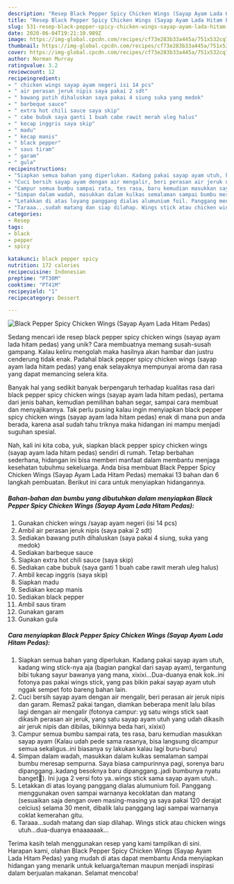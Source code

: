 ```yaml
---
description: "Resep Black Pepper Spicy Chicken Wings (Sayap Ayam Lada Hitam Pedas) yang Lezat Sekali"
title: "Resep Black Pepper Spicy Chicken Wings (Sayap Ayam Lada Hitam Pedas) yang Lezat Sekali"
slug: 531-resep-black-pepper-spicy-chicken-wings-sayap-ayam-lada-hitam-pedas-yang-lezat-sekali
date: 2020-06-04T19:21:10.989Z
image: https://img-global.cpcdn.com/recipes/cf73e283b33a445a/751x532cq70/black-pepper-spicy-chicken-wings-sayap-ayam-lada-hitam-pedas-foto-resep-utama.jpg
thumbnail: https://img-global.cpcdn.com/recipes/cf73e283b33a445a/751x532cq70/black-pepper-spicy-chicken-wings-sayap-ayam-lada-hitam-pedas-foto-resep-utama.jpg
cover: https://img-global.cpcdn.com/recipes/cf73e283b33a445a/751x532cq70/black-pepper-spicy-chicken-wings-sayap-ayam-lada-hitam-pedas-foto-resep-utama.jpg
author: Norman Murray
ratingvalue: 3.2
reviewcount: 12
recipeingredient:
- " chicken wings sayap ayam negeri isi 14 pcs"
- " air perasan jeruk nipis saya pakai 2 sdt"
- " bawang putih dihaluskan saya pakai 4 siung suka yang medok"
- " barbeque sauce"
- " extra hot chili sauce saya skip"
- " cabe bubuk saya ganti 1 buah cabe rawit merah uleg halus"
- " kecap inggris saya skip"
- " madu"
- " kecap manis"
- " black pepper"
- " saus tiram"
- " garam"
- " gula"
recipeinstructions:
- "Siapkan semua bahan yang diperlukan. Kadang pakai sayap ayam utuh, kadang wing stick-nya aja (bagian pangkal dari sayap ayam), tergantung bibi tukang sayur bawanya yang mana, xixixi...Dua-duanya enak kok..ini fotonya pas pakai wings stick, yang pas bikin pakai sayap ayam utuh nggak sempet foto bareng bahan lain."
- "Cuci bersih sayap ayam dengan air mengalir, beri perasan air jeruk nipis dan garam. Remas2 pakai tangan, diamkan beberapa menit lalu bilas lagi dengan air mengalir (fotonya campur: yg satu wings stick saat dikasih perasan air jeruk, yang satu sayap ayam utuh yang udah dikasih air jeruk nipis dan dibilas, bikinnya beda hari, xixixi)"
- "Campur semua bumbu sampai rata, tes rasa, baru kemudian masukkan sayap ayam (Kalau udah pede sama rasanya, bisa langsung dicampur semua sekaligus..ini biasanya sy lakukan kalau lagi buru-buru)"
- "Simpan dalam wadah, masukkan dalam kulkas semalaman sampai bumbu meresap sempurna. Saya biasa campurinnya pagi, sorenya baru dipanggang..kadang besoknya baru dipanggang..jadi bumbunya nyatu banget🤤). Ini juga 2 versi foto ya..wings stick sama sayap ayam utuh.."
- "Letakkan di atas loyang panggang dialas alumunium foil. Panggang menggunakan oven sampai warnanya kecoklatan dan matang (sesuaikan saja dengan oven masing-masing ya saya pakai 120 derajat celcius) selama 30 menit, dibalik lalu panggang lagi sampai warnanya coklat kemerahan gitu."
- "Taraaa...sudah matang dan siap dilahap. Wings stick atau chicken wings utuh...dua-duanya enaaaaaak..."
categories:
- Resep
tags:
- black
- pepper
- spicy

katakunci: black pepper spicy 
nutrition: 172 calories
recipecuisine: Indonesian
preptime: "PT30M"
cooktime: "PT41M"
recipeyield: "1"
recipecategory: Dessert

---
```



![Black Pepper Spicy Chicken Wings (Sayap Ayam Lada Hitam Pedas)](https://img-global.cpcdn.com/recipes/cf73e283b33a445a/751x532cq70/black-pepper-spicy-chicken-wings-sayap-ayam-lada-hitam-pedas-foto-resep-utama.jpg)

Sedang mencari ide resep black pepper spicy chicken wings (sayap ayam lada hitam pedas) yang unik? Cara membuatnya memang susah-susah gampang. Kalau keliru mengolah maka hasilnya akan hambar dan justru cenderung tidak enak. Padahal black pepper spicy chicken wings (sayap ayam lada hitam pedas) yang enak selayaknya mempunyai aroma dan rasa yang dapat memancing selera kita.

Banyak hal yang sedikit banyak berpengaruh terhadap kualitas rasa dari black pepper spicy chicken wings (sayap ayam lada hitam pedas), pertama dari jenis bahan, kemudian pemilihan bahan segar, sampai cara membuat dan menyajikannya. Tak perlu pusing kalau ingin menyiapkan black pepper spicy chicken wings (sayap ayam lada hitam pedas) enak di mana pun anda berada, karena asal sudah tahu triknya maka hidangan ini mampu menjadi suguhan spesial.




Nah, kali ini kita coba, yuk, siapkan black pepper spicy chicken wings (sayap ayam lada hitam pedas) sendiri di rumah. Tetap berbahan sederhana, hidangan ini bisa memberi manfaat dalam membantu menjaga kesehatan tubuhmu sekeluarga. Anda bisa membuat Black Pepper Spicy Chicken Wings (Sayap Ayam Lada Hitam Pedas) memakai 13 bahan dan 6 langkah pembuatan. Berikut ini cara untuk menyiapkan hidangannya.

<!--inarticleads1-->

##### Bahan-bahan dan bumbu yang dibutuhkan dalam menyiapkan Black Pepper Spicy Chicken Wings (Sayap Ayam Lada Hitam Pedas):

1. Gunakan  chicken wings /sayap ayam negeri (isi 14 pcs)
1. Ambil  air perasan jeruk nipis (saya pakai 2 sdt)
1. Sediakan  bawang putih dihaluskan (saya pakai 4 siung, suka yang medok)
1. Sediakan  barbeque sauce
1. Siapkan  extra hot chili sauce (saya skip)
1. Sediakan  cabe bubuk (saya ganti 1 buah cabe rawit merah uleg halus)
1. Ambil  kecap inggris (saya skip)
1. Siapkan  madu
1. Sediakan  kecap manis
1. Sediakan  black pepper
1. Ambil  saus tiram
1. Gunakan  garam
1. Gunakan  gula




<!--inarticleads2-->

##### Cara menyiapkan Black Pepper Spicy Chicken Wings (Sayap Ayam Lada Hitam Pedas):

1. Siapkan semua bahan yang diperlukan. Kadang pakai sayap ayam utuh, kadang wing stick-nya aja (bagian pangkal dari sayap ayam), tergantung bibi tukang sayur bawanya yang mana, xixixi...Dua-duanya enak kok..ini fotonya pas pakai wings stick, yang pas bikin pakai sayap ayam utuh nggak sempet foto bareng bahan lain.
1. Cuci bersih sayap ayam dengan air mengalir, beri perasan air jeruk nipis dan garam. Remas2 pakai tangan, diamkan beberapa menit lalu bilas lagi dengan air mengalir (fotonya campur: yg satu wings stick saat dikasih perasan air jeruk, yang satu sayap ayam utuh yang udah dikasih air jeruk nipis dan dibilas, bikinnya beda hari, xixixi)
1. Campur semua bumbu sampai rata, tes rasa, baru kemudian masukkan sayap ayam (Kalau udah pede sama rasanya, bisa langsung dicampur semua sekaligus..ini biasanya sy lakukan kalau lagi buru-buru)
1. Simpan dalam wadah, masukkan dalam kulkas semalaman sampai bumbu meresap sempurna. Saya biasa campurinnya pagi, sorenya baru dipanggang..kadang besoknya baru dipanggang..jadi bumbunya nyatu banget🤤). Ini juga 2 versi foto ya..wings stick sama sayap ayam utuh..
1. Letakkan di atas loyang panggang dialas alumunium foil. Panggang menggunakan oven sampai warnanya kecoklatan dan matang (sesuaikan saja dengan oven masing-masing ya saya pakai 120 derajat celcius) selama 30 menit, dibalik lalu panggang lagi sampai warnanya coklat kemerahan gitu.
1. Taraaa...sudah matang dan siap dilahap. Wings stick atau chicken wings utuh...dua-duanya enaaaaaak...




Terima kasih telah menggunakan resep yang kami tampilkan di sini. Harapan kami, olahan Black Pepper Spicy Chicken Wings (Sayap Ayam Lada Hitam Pedas) yang mudah di atas dapat membantu Anda menyiapkan hidangan yang menarik untuk keluarga/teman maupun menjadi inspirasi dalam berjualan makanan. Selamat mencoba!
